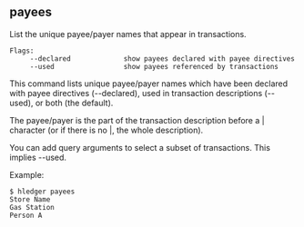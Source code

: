 ## payees

List the unique payee/payer names that appear in transactions.

```flags
Flags:
     --declared             show payees declared with payee directives
     --used                 show payees referenced by transactions
```

This command lists unique payee/payer names which have been 
declared with payee directives (--declared), 
used in transaction descriptions (--used), 
or both (the default).

The payee/payer is the part of the transaction description before a | character 
(or if there is no |, the whole description).

You can add query arguments to select a subset of transactions. This implies --used.


Example:
```cli
$ hledger payees
Store Name
Gas Station
Person A
```
